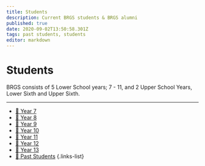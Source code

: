 ```yaml
---
title: Students
description: Current BRGS students & BRGS alumni
published: true
date: 2020-09-02T13:50:58.301Z
tags: past students, students
editor: markdown
---
```


# Students
BRGS consists of 5 Lower School years; 7 - 11, and 2 Upper School Years, Lower Sixth and Upper Sixth.
___
- [👶 Year 7](/students/intake21)
- [🧒 Year 8](/students/intake20)
- [🧒 Year 9](/students/intake19)
- [🧑 Year 10](/students/intake18)
- [🧓 Year 11](/students/intake17)
- [🧑 Year 12](/students/intake16)
- [🧓 Year 13](/students/intake15)
- [🧓 Past Students](/students/past)
{.links-list}